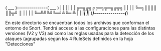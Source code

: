 ( ___ )---------------( ___ )
 |   |                 |   | 
 |   | ╔═╗╔╗╔╔═╗╦═╗╔╦╗ |   | 
 |   | ╚═╗║║║║ ║╠╦╝ ║  |   | 
 |   | ╚═╝╝╚╝╚═╝╩╚═ ╩  |   | 
 |___|                 |___| 
(_____)---------------(_____)

En este directorio se encuentran todos los archivos que conforman el entorno de Snort. Tendrá acceso a las configuraciones
para las distintas versiones (V2 y V3) así como las reglas usadas para la detección de los ataques (agrupadas según los 4 
RuleSets definidos en la hoja "Detecciones"

